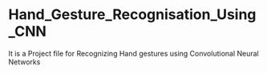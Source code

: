 # Hand_Gesture_Recognisation_Using_CNN
It is a Project file for Recognizing Hand gestures using Convolutional Neural Networks
